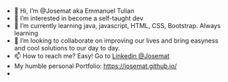 - 👋 Hi, I’m @Josemat aka Emmanuel Tulian
- 👀 I’m interested in become a self-taught dev
- 🌱 I’m currently learning java, javascript, HTML, CSS, Bootstrap. Always learning
- 💞️ I’m looking to collaborate on improving our lives and bring easyness and cool solutions to our day to day.
- 📫 How to reach me? Easy! Go to <a href="https://www.linkedin.com/in/jose-emmanuel-tulian-171b8b131">Linkedin @Josemat</a>
- My humble personal Portfolio: https://josemat.github.io/
- 



<!---
Color Palette:
020300
005894
32DE8A
79A9D1
D5573B

Josemat/Josemat is a ✨ special ✨ repository because its `README.md` (this file) appears on your GitHub profile.
You can click the Preview link to take a look at your changes.
--->
